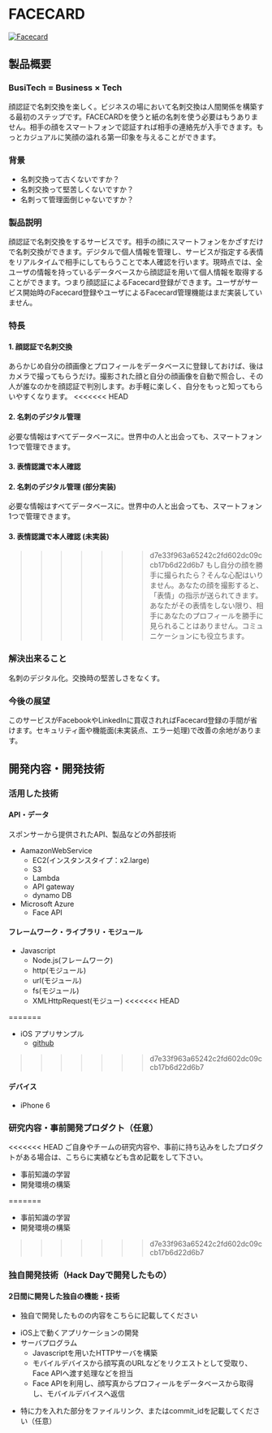 # FACECARD

[![Facecard](https://github.com/jphacks/KB_1704/blob/master/%E3%82%B9%E3%82%AF%E3%83%AA%E3%83%BC%E3%83%B3%E3%82%B7%E3%83%A7%E3%83%83%E3%83%88%202017-10-22%2013.13.31.png)](https://youtu.be/94qj7hEdMgs)

## 製品概要
### BusiTech = Business × Tech
顔認証で名刺交換を楽しく。ビジネスの場において名刺交換は人間関係を構築する最初のステップです。FACECARDを使うと紙の名刺を使う必要はもうありません。相手の顔をスマートフォンで認証すれば相手の連絡先が入手できます。もっとカジュアルに笑顔の溢れる第一印象を与えることができます。

### 背景
- 名刺交換って古くないですか？
- 名刺交換って堅苦しくないですか？
- 名刺って管理面倒じゃないですか？

### 製品説明
顔認証で名刺交換をするサービスです。相手の顔にスマートフォンをかざすだけで名刺交換ができます。デジタルで個人情報を管理し、サービスが指定する表情をリアルタイムで相手にしてもらうことで本人確認を行います。現時点では、全ユーザの情報を持っているデータベースから顔認証を用いて個人情報を取得することができます。つまり顔認証によるFacecard登録ができます。ユーザがサービス開始時のFacecard登録やユーザによるFacecard管理機能はまだ実装していません。

### 特長
#### 1. 顔認証で名刺交換
あらかじめ自分の顔画像とプロフィールをデータベースに登録しておけば、後はカメラで撮ってもらうだけ。撮影された顔と自分の顔画像を自動で照合し、その人が誰なのかを顔認証で判別します。お手軽に楽しく、自分をもっと知ってもらいやすくなります。
<<<<<<< HEAD
#### 2. 名刺のデジタル管理
必要な情報はすべてデータベースに。世界中の人と出会っても、スマートフォン1つで管理できます。
#### 3. 表情認識で本人確認

#### 2. 名刺のデジタル管理 (部分実装)
必要な情報はすべてデータベースに。世界中の人と出会っても、スマートフォン1つで管理できます。

#### 3. 表情認識で本人確認 (未実装)
>>>>>>> d7e33f963a65242c2fd602dc09ccb17b6d22d6b7
もし自分の顔を勝手に撮られたら？そんな心配はいりません。あなたの顔を撮影すると、「表情」の指示が送られてきます。あなたがその表情をしない限り、相手にあなたのプロフィールを勝手に見られることはありません。コミュニケーションにも役立ちます。

### 解決出来ること
名刺のデジタル化。交換時の堅苦しさをなくす。
### 今後の展望
このサービスがFacebookやLinkedInに買収されればFacecard登録の手間が省けます。セキュリティ面や機能面(未実装点、エラー処理)で改善の余地があります。


## 開発内容・開発技術
### 活用した技術
#### API・データ
スポンサーから提供されたAPI、製品などの外部技術
- AamazonWebService
  - EC2(インスタンスタイプ：x2.large)
  - S3
  - Lambda
  - API gateway
  - dynamo DB
- Microsoft Azure
  - Face API

#### フレームワーク・ライブラリ・モジュール
- Javascript
  - Node.js(フレームワーク)
  - http(モジュール)
  - url(モジュール)
  - fs(モジュール)
  - XMLHttpRequest(モジュー)
<<<<<<< HEAD

=======
- iOS アプリサンプル
  - [github](https://github.com/awslabs/aws-sdk-ios-samples/tree/master/CognitoYourUserPools-Sample/Swift)
>>>>>>> d7e33f963a65242c2fd602dc09ccb17b6d22d6b7
#### デバイス
- iPhone 6

### 研究内容・事前開発プロダクト（任意）
<<<<<<< HEAD
ご自身やチームの研究内容や、事前に持ち込みをしたプロダクトがある場合は、こちらに実績なども含め記載をして下さい。

- 事前知識の学習
- 開発環境の構築

=======
- 事前知識の学習
- 開発環境の構築
>>>>>>> d7e33f963a65242c2fd602dc09ccb17b6d22d6b7

### 独自開発技術（Hack Dayで開発したもの）
#### 2日間に開発した独自の機能・技術
* 独自で開発したものの内容をこちらに記載してください
- iOS上で動くアプリケーションの開発
- サーバプログラム
  - Javascriptを用いたHTTPサーバを構築
  - モバイルデバイスから顔写真のURLなどをリクエストとして受取り、Face APIへ渡す処理などを担当
  - Face APIを利用し、顔写真からプロフィールをデータベースから取得し、モバイルデバイスへ返信
* 特に力を入れた部分をファイルリンク、またはcommit_idを記載してください（任意）
